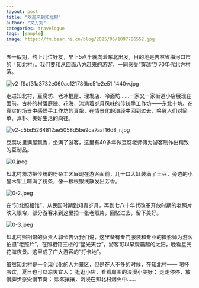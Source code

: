 ```yaml
---
layout: post
title: "欢迎来到知北村"
author: "文刀刘"
categories: travelogue
tags: [sample]
image: https://fm.bear.hi.cn/blog/2025/05/1097786552.jpg
---
```


五一假期，约上几位好友，早上5点半就向着东北出发，目的地是吉林省梅河口市的「知北村」。我们要和从四面八方赶来的游客，一同感受“穿越”到70年代北方村落。

![v2-f9af31a3732e060ac121786be51e2e51_1440w.jpg][1]

走进知北村，豆腐坊、老冰棍屋、理发店、冷面坊……一家又一家街道小店展现在面前。古朴的村落庭院、花海，流淌着岁月风味的传统手工作坊——东北十坊。在真实的场景中感悟手工作坊的真挚，在情景化的演绎中回到过去，唤醒人们对简单、淳朴、美好生活的向往。

![v2-c5bd5264812ae5058d5be9ca7aaf16d8_r.jpg][2]

豆腐坊里满屋飘香，坐满了游客，这里有40多年做豆腐老师傅为游客制作出精致的豆制品。

![0.jpeg][3]

知北村粉坊把传统的粉条工艺展现在游客面前，几十口大缸装满了土豆，旁边的小屋木架上晾满了粉条，像一根根银线散发出芳香。

![0-2.jpeg][4]

在“知北照相馆”，从民国时期到知青岁月，再到七八十年代改革开放时期的老照片映入眼帘，部分游客来到这里拍一张老照片，回忆过去，留下美好。

![0-3.jpeg][5]

知北村照相馆的负责人郭莹告诉我们说，这里备有专门服装和专业的摄影师为游客拍摄“老照片”。在照相馆三楼的“星光天台”，游客可以早观晨起的太阳，晚看星光花海夜景。这里成了广大游客的“打卡地”。

虽然知北村是一个现代化的人为景区，但是在人不多的时候，在知北村——
喝杯冷饮，夏日也可以凉爽宜人；
逛逛小店，看看周围的浪漫小美好；
走走停停，放慢脚步感受慢节奏；
熙熙攘攘，沉浸在知北村烟火中……


  [1]: https://fm.bear.hi.cn/blog/2025/05/1097786552.jpg
  [2]: https://fm.bear.hi.cn/blog/2025/05/1038184886.jpg
  [3]: https://fm.bear.hi.cn/blog/2025/05/1647664415.jpeg
  [4]: https://fm.bear.hi.cn/blog/2025/05/1977588511.jpeg
  [5]: https://fm.bear.hi.cn/blog/2025/05/2203098592.jpeg